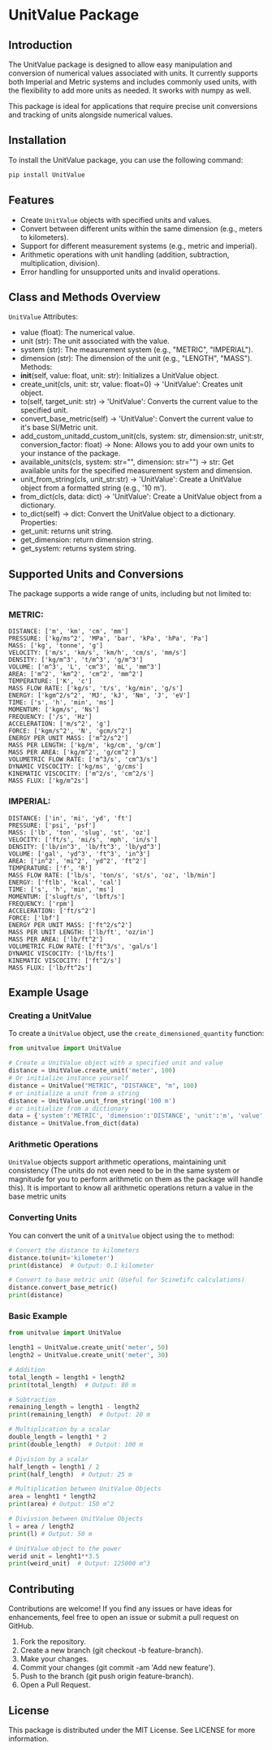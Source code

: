 # UnitValue Package
## Introduction
The UnitValue package is designed to allow easy manipulation and conversion of numerical values associated with units. It currently supports both Imperial and Metric systems and includes commonly used units, with the flexibility to add more units as needed. It sworks with numpy as well.

This package is ideal for applications that require precise unit conversions and tracking of units alongside numerical values.

## Installation
To install the UnitValue package, you can use the following command:

```bash
pip install UnitValue
```
## Features

- Create `UnitValue` objects with specified units and values.
- Convert between different units within the same dimension (e.g., meters to kilometers).
- Support for different measurement systems (e.g., metric and imperial).
- Arithmetic operations with unit handling (addition, subtraction, multiplication, division).
- Error handling for unsupported units and invalid operations.

## Class and Methods Overview

`UnitValue`
Attributes:
- value (float): The numerical value.
- unit (str): The unit associated with the value.
- system (str): The measurement system (e.g., "METRIC", "IMPERIAL").
- dimension (str): The dimension of the unit (e.g., "LENGTH", "MASS").
Methods:
- __init__(self, value: float, unit: str): Initializes a UnitValue object.
- create_unit(cls, unit: str, value: float=0) -> 'UnitValue': Creates unit object.
- to(self, target_unit: str) -> 'UnitValue': Converts the current value to the specified unit.
- convert_base_metric(self) -> 'UnitValue': Convert the current value to it's base SI/Metric unit.
- add_custom_unitadd_custom_unit(cls, system: str, dimension:str, unit:str, conversion_factor: float) -> None: Allows you to add your own units to your instance of the package.
- available_units(cls, system: str="", dimension: str="") -> str: Get available units for the specified measurement system and dimension.
- unit_from_string(cls, unit_str:str) -> 'UnitValue': Create a UnitValue object from a formatted string (e.g., '10 m').
- from_dict(cls, data: dict) -> 'UnitValue': Create a UnitValue object from a dictionary.
- to_dict(self) -> dict: Convert the UnitValue object to a dictionary.
Properties:
 - get_unit: returns unit string.
 - get_dimension: return dimension string.
 - get_system: returns system string. 

## Supported Units and Conversions

The package supports a wide range of units, including but not limited to:

### METRIC:
    DISTANCE: ['m', 'km', 'cm', 'mm']
    PRESSURE: ['kg/ms^2', 'MPa', 'bar', 'kPa', 'hPa', 'Pa']
    MASS: ['kg', 'tonne', 'g']
    VELOCITY: ['m/s', 'km/s', 'km/h', 'cm/s', 'mm/s']
    DENSITY: ['kg/m^3', 't/m^3', 'g/m^3']
    VOLUME: ['m^3', 'L', 'cm^3', 'mL', 'mm^3']
    AREA: ['m^2', 'km^2', 'cm^2', 'mm^2']
    TEMPERATURE: ['K', 'c']
    MASS FLOW RATE: ['kg/s', 't/s', 'kg/min', 'g/s']
    ENERGY: ['kgm^2/s^2', 'MJ', 'kJ', 'Nm', 'J', 'eV']
    TIME: ['s', 'h', 'min', 'ms']
    MOMENTUM: ['kgm/s', 'Ns']
    FREQUENCY: ['/s', 'Hz']
    ACCELERATION: ['m/s^2', 'g']
    FORCE: ['kgm/s^2', 'N', 'gcm/s^2']
    ENERGY PER UNIT MASS: ['m^2/s^2']
    MASS PER LENGTH: ['kg/m', 'kg/cm', 'g/cm']
    MASS PER AREA: ['kg/m^2', 'g/cm^2']
    VOLUMETRIC FLOW RATE: ['m^3/s', 'cm^3/s']
    DYNAMIC VISCOCITY: ['kg/ms', 'g/cms']
    KINEMATIC VISCOCITY: ['m^2/s', 'cm^2/s']
    MASS FLUX: ['kg/m^2s']

### IMPERIAL:
    DISTANCE: ['in', 'mi', 'yd', 'ft']
    PRESSURE: ['psi', 'psf']
    MASS: ['lb', 'ton', 'slug', 'st', 'oz']
    VELOCITY: ['ft/s', 'mi/s', 'mph', 'in/s']
    DENSITY: ['lb/in^3', 'lb/ft^3', 'lb/yd^3']
    VOLUME: ['gal', 'yd^3', 'ft^3', 'in^3']
    AREA: ['in^2', 'mi^2', 'yd^2', 'ft^2']
    TEMPERATURE: ['f', 'R']
    MASS FLOW RATE: ['lb/s', 'ton/s', 'st/s', 'oz', 'lb/min']
    ENERGY: ['ftlb', 'kcal', 'cal']
    TIME: ['s', 'h', 'min', 'ms']
    MOMENTUM: ['slugft/s', 'lbft/s']
    FREQUENCY: ['rpm']
    ACCELERATION: ['ft/s^2']
    FORCE: ['lbf']
    ENERGY PER UNIT MASS: ['ft^2/s^2']
    MASS PER UNIT LENGTH: ['lb/ft', 'oz/in']
    MASS PER AREA: ['lb/ft^2']
    VOLUMETRIC FLOW RATE: ['ft^3/s', 'gal/s']
    DYNAMIC VISCOCITY: ['lb/fts']
    KINEMATIC VISCOCITY: ['ft^2/s']
    MASS FLUX: ['lb/ft^2s']


## Example Usage

### Creating a UnitValue

To create a `UnitValue` object, use the `create_dimensioned_quantity` function:

```python
from unitvalue import UnitValue

# Create a UnitValue object with a specified unit and value
distance = UnitValue.create_unit('meter', 100)
# Or initialize instance yourself
distance = UnitValue("METRIC", "DISTANCE", "m", 100)
# or initialize a unit from a string
distance = UnitValue.unit_from_string('100 m')
# or initialize from a dictionary
data = {'system':'METRIC', 'dimension':'DISTANCE', 'unit':'m', 'value':100}
distance = UnitValue.from_dict(data)
```

### Arithmetic Operations

`UnitValue` objects support arithmetic operations, maintaining unit consistency (The units do not even need to be in the same system or magnitude for you to perform arithmetic on them as the package will handle this). It is important to know all arithmetic operations return a value in the base metric units

### Converting Units

You can convert the unit of a `UnitValue` object using the `to` method:

```python
# Convert the distance to kilometers
distance.to(unit='kilometer')
print(distance)  # Output: 0.1 kilometer

# Convert to base metric unit (Useful for Scinetifc calculations)
distance.convert_base_metric()
print(distance)
```

### Basic Example
```python
from unitvalue import UnitValue

length1 = UnitValue.create_unit('meter', 50)
length2 = UnitValue.create_unit('meter', 30)

# Addition
total_length = length1 + length2
print(total_length)  # Output: 80 m

# Subtraction
remaining_length = length1 - length2
print(remaining_length)  # Output: 20 m

# Multiplication by a scalar
double_length = length1 * 2
print(double_length)  # Output: 100 m

# Division by a scalar
half_length = length1 / 2
print(half_length)  # Output: 25 m

# Multiplication between UnitValue Objects
area = lenght1 * length2
print(area) # Output: 150 m^2

# Divivsion between UnitValue Objects
l = area / length2
print(l) # Output: 50 m

# UnitValue object to the power
werid unit = lenght1**3.5
print(weird_unit)  # Output: 125000 m^3
```

## Contributing
Contributions are welcome! If you find any issues or have ideas for enhancements, feel free to open an issue or submit a pull request on GitHub.
1. Fork the repository.
2. Create a new branch (git checkout -b feature-branch).
3. Make your changes.
4. Commit your changes (git commit -am 'Add new feature').
5. Push to the branch (git push origin feature-branch).
6. Open a Pull Request.

## License
This package is distributed under the MIT License. See LICENSE for more information.

